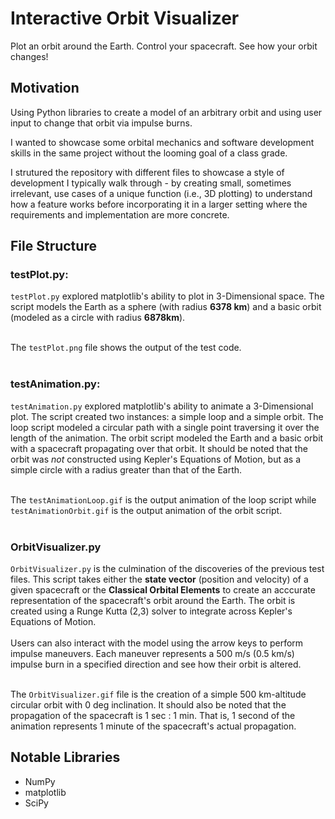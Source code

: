 # **Interactive Orbit Visualizer**
Plot an orbit around the Earth. Control your spacecraft. See how your orbit changes!

## **Motivation**
Using Python libraries to create a model of an arbitrary orbit and using user input to change that orbit via impulse burns.

I wanted to showcase some orbital mechanics and software development skills in the same project without the looming goal of a class grade.

I strutured the repository with different files to showcase a style of development I typically walk through - by creating small, sometimes irrelevant, use cases of a unique function (i.e., 3D plotting) to understand how a feature works before incorporating it in a larger setting where the requirements and implementation are more concrete.

## **File Structure**
### **testPlot.py:**</br>
``testPlot.py`` explored matplotlib's ability to plot in 3-Dimensional space. The script models the Earth as a sphere (with radius **6378 km**) and a basic orbit (modeled as a circle with radius **6878km**).</br></br>

The ``testPlot.png`` file shows the output of the test code.</br></br>

### **testAnimation.py:**
``testAnimation.py`` explored matplotlib's ability to animate a 3-Dimensional plot. The script created two instances: a simple loop and a simple orbit. The loop script modeled a circular path with a single point traversing it over the length of the animation. The orbit script modeled the Earth and a basic orbit with a spacecraft propagating over that orbit. It should be noted that the orbit was *not* constructed using Kepler's Equations of Motion, but as a simple circle with a radius greater than that of the Earth.</br></br>

The ``testAnimationLoop.gif`` is the output animation of the loop script while ``testAnimationOrbit.gif`` is the output animation of the orbit script.</br></br>

### **OrbitVisualizer.py**</br>
``OrbitVisualizer.py`` is the culmination of the discoveries of the previous test files. This script takes either the **state vector** (position and velocity) of a given spacecraft or the **Classical Orbital Elements** to create an acccurate representation of the spacecraft's orbit around the Earth. The orbit is created using a Runge Kutta (2,3) solver to integrate across Kepler's Equations of Motion. </br></br>
Users can also interact with the model using the arrow keys to perform impulse maneuvers. Each maneuver represents a 500 m/s (0.5 km/s) impulse burn in a specified direction and see how their orbit is altered.</br></br>

The ``OrbitVisualizer.gif`` file is the creation of a simple 500 km-altitude circular orbit with 0 deg inclination. It should also be noted that the propagation of the spacecraft is 1 sec : 1 min. That is, 1 second of the animation represents 1 minute of the spacecraft's actual propagation.

## **Notable Libraries**
* NumPy
* matplotlib
* SciPy